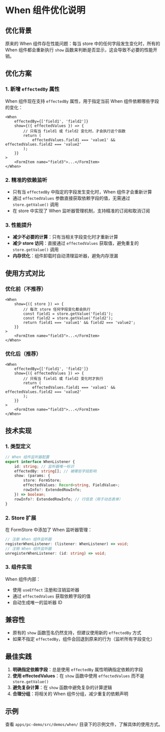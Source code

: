 # When 组件优化说明

## 优化背景

原来的 When 组件存在性能问题：每当 store 中的任何字段发生变化时，所有的 When 组件都会重新执行 `show` 函数来判断是否显示，这会导致不必要的性能开销。

## 优化方案

### 1. 新增 `effectedBy` 属性

When 组件现在支持 `effectedBy` 属性，用于指定当前 When 组件依赖哪些字段的变化：

```tsx
<When
	effectedBy={['field1', 'field2']}
	show={({ effectedValues }) => {
		// 只有当 field1 或 field2 变化时，才会执行这个函数
		return (
			effectedValues.field1 === 'value1' && effectedValues.field2 === 'value2'
		);
	}}
>
	<FormItem name="field3">...</FormItem>
</When>
```

### 2. 精准的依赖监听

- 只有当 `effectedBy` 中指定的字段发生变化时，When 组件才会重新计算
- 通过 `effectedValues` 参数直接获取依赖字段的值，无需通过 `store.getValue()` 调用
- 在 store 中实现了 When 监听器管理机制，支持精准的订阅和取消订阅

### 3. 性能提升

- **减少不必要的计算**：只有当相关字段变化时才重新计算
- **减少 store 访问**：直接通过 `effectedValues` 获取值，避免重复的 `store.getValue()` 调用
- **内存优化**：组件卸载时自动清理监听器，避免内存泄漏

## 使用方式对比

### 优化前（不推荐）

```tsx
<When
	show={({ store }) => {
		// 每次 store 任何字段变化都会执行
		const field1 = store.getValue('field1');
		const field2 = store.getValue('field2');
		return field1 === 'value1' && field2 === 'value2';
	}}
>
	<FormItem name="field3">...</FormItem>
</When>
```

### 优化后（推荐）

```tsx
<When
	effectedBy={['field1', 'field2']}
	show={({ effectedValues }) => {
		// 只有当 field1 或 field2 变化时才执行
		return (
			effectedValues.field1 === 'value1' && effectedValues.field2 === 'value2'
		);
	}}
>
	<FormItem name="field3">...</FormItem>
</When>
```

## 技术实现

### 1. 类型定义

```typescript
// When 组件监听器配置
export interface WhenListener {
	id: string; // 监听器唯一标识
	effectedBy: string[]; // 被哪些字段影响
	show: (params: {
		store: FormStore;
		effectedValues: Record<string, FieldValue>;
		rowInfo?: ExtendedRowInfo;
	}) => boolean;
	rowInfo?: ExtendedRowInfo; // 行信息（用于动态表单）
}
```

### 2. Store 扩展

在 FormStore 中添加了 When 监听器管理：

```typescript
// 注册 When 组件监听器
registerWhenListener: (listener: WhenListener) => void;
// 注销 When 组件监听器
unregisterWhenListener: (id: string) => void;
```

### 3. 组件实现

When 组件内部：

- 使用 `useEffect` 注册和注销监听器
- 通过 `effectedValues` 获取依赖字段的值
- 自动生成唯一的监听器 ID

## 兼容性

- 原有的 `show` 函数签名仍然支持，但建议使用新的 `effectedBy` 方式
- 如果不指定 `effectedBy`，组件会回退到原来的行为（监听所有字段变化）

## 最佳实践

1. **明确指定依赖字段**：总是使用 `effectedBy` 属性明确指定依赖的字段
2. **使用 effectedValues**：在 `show` 函数中使用 `effectedValues` 而不是 `store.getValue()`
3. **避免复杂计算**：在 `show` 函数中避免复杂的计算逻辑
4. **合理分组**：将相关的 When 组件分组，减少重复的依赖声明

## 示例

查看 `apps/pc-demo/src/demos/when/` 目录下的示例文件，了解具体的使用方式。
